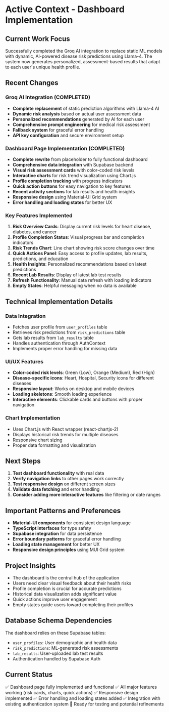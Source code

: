 # Active Context - Dashboard Implementation

## Current Work Focus
Successfully completed the Groq AI integration to replace static ML models with dynamic, AI-powered disease risk predictions using Llama-4. The system now generates personalized, assessment-based results that adapt to each user's unique health profile.

## Recent Changes
### Groq AI Integration (COMPLETED)
- **Complete replacement** of static prediction algorithms with Llama-4 AI
- **Dynamic risk analysis** based on actual user assessment data
- **Personalized recommendations** generated by AI for each user
- **Comprehensive prompt engineering** for medical risk assessment
- **Fallback system** for graceful error handling
- **API key configuration** and secure environment setup

### Dashboard Page Implementation (COMPLETED)
- **Complete rewrite** from placeholder to fully functional dashboard
- **Comprehensive data integration** with Supabase backend
- **Visual risk assessment cards** with color-coded risk levels
- **Interactive charts** for risk trend visualization using Chart.js
- **Profile completion tracking** with progress indicators
- **Quick action buttons** for easy navigation to key features
- **Recent activity sections** for lab results and health insights
- **Responsive design** using Material-UI Grid system
- **Error handling and loading states** for better UX

### Key Features Implemented
1. **Risk Overview Cards**: Display current risk levels for heart disease, diabetes, and cancer
2. **Profile Completion Status**: Visual progress bar and completion indicators
3. **Risk Trends Chart**: Line chart showing risk score changes over time
4. **Quick Actions Panel**: Easy access to profile updates, lab results, predictions, and education
5. **Health Insights**: Personalized recommendations based on latest predictions
6. **Recent Lab Results**: Display of latest lab test results
7. **Refresh Functionality**: Manual data refresh with loading indicators
8. **Empty States**: Helpful messaging when no data is available

## Technical Implementation Details
### Data Integration
- Fetches user profile from `user_profiles` table
- Retrieves risk predictions from `risk_predictions` table
- Gets lab results from `lab_results` table
- Handles authentication through AuthContext
- Implements proper error handling for missing data

### UI/UX Features
- **Color-coded risk levels**: Green (Low), Orange (Medium), Red (High)
- **Disease-specific icons**: Heart, Hospital, Security icons for different diseases
- **Responsive layout**: Works on desktop and mobile devices
- **Loading skeletons**: Smooth loading experience
- **Interactive elements**: Clickable cards and buttons with proper navigation

### Chart Implementation
- Uses Chart.js with React wrapper (react-chartjs-2)
- Displays historical risk trends for multiple diseases
- Responsive chart sizing
- Proper data formatting and visualization

## Next Steps
1. **Test dashboard functionality** with real data
2. **Verify navigation links** to other pages work correctly
3. **Test responsive design** on different screen sizes
4. **Validate data fetching** and error handling
5. **Consider adding more interactive features** like filtering or date ranges

## Important Patterns and Preferences
- **Material-UI components** for consistent design language
- **TypeScript interfaces** for type safety
- **Supabase integration** for data persistence
- **Error boundary patterns** for graceful error handling
- **Loading state management** for better UX
- **Responsive design principles** using MUI Grid system

## Project Insights
- The dashboard is the central hub of the application
- Users need clear visual feedback about their health risks
- Profile completion is crucial for accurate predictions
- Historical data visualization adds significant value
- Quick actions improve user engagement
- Empty states guide users toward completing their profiles

## Database Schema Dependencies
The dashboard relies on these Supabase tables:
- `user_profiles`: User demographic and health data
- `risk_predictions`: ML-generated risk assessments
- `lab_results`: User-uploaded lab test results
- Authentication handled by Supabase Auth

## Current Status
✅ Dashboard page fully implemented and functional
✅ All major features working (risk cards, charts, quick actions)
✅ Responsive design implemented
✅ Error handling and loading states added
✅ Integration with existing authentication system
🔄 Ready for testing and potential refinements
